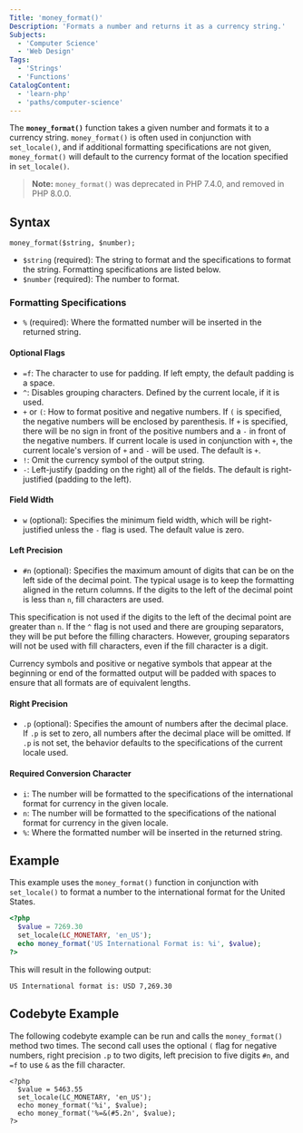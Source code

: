 ```yaml
---
Title: 'money_format()'
Description: 'Formats a number and returns it as a currency string.'
Subjects:
  - 'Computer Science'
  - 'Web Design'
Tags:
  - 'Strings'
  - 'Functions'
CatalogContent:
  - 'learn-php'
  - 'paths/computer-science'
---
```


The **`money_format()`** function takes a given number and formats it to a currency string. `money_format()` is often used in conjunction with `set_locale()`, and if additional formatting specifications are not given, `money_format()` will default to the currency format of the location specified in `set_locale()`.

> **Note:** `money_format()` was deprecated in PHP 7.4.0, and removed in PHP 8.0.0.

## Syntax

```pseudo
money_format($string, $number);
```

- `$string` (required): The string to format and the specifications to format the string. Formatting specifications are listed below.
- `$number` (required): The number to format.

### Formatting Specifications

- `%` (required): Where the formatted number will be inserted in the returned string.

#### Optional Flags

- `=f`: The character to use for padding. If left empty, the default padding is a space.
- `^`: Disables grouping characters. Defined by the current locale, if it is used.
- `+` or `(`: How to format positive and negative numbers. If `(` is specified, the negative numbers will be enclosed by parenthesis. If `+` is specified, there will be no sign in front of the positive numbers and a `-` in front of the negative numbers. If current locale is used in conjunction with `+`, the current locale's version of `+` and `-` will be used. The default is `+`.
- `!`: Omit the currency symbol of the output string.
- `-`: Left-justify (padding on the right) all of the fields. The default is right-justified (padding to the left).

#### Field Width

- `w` (optional): Specifies the minimum field width, which will be right-justified unless the `-` flag is used. The default value is zero.

#### Left Precision

- `#n` (optional): Specifies the maximum amount of digits that can be on the left side of the decimal point. The typical usage is to keep the formatting aligned in the return columns. If the digits to the left of the decimal point is less than `n`, fill characters are used.

This specification is not used if the digits to the left of the decimal point are greater than `n`. If the `^` flag is not used and there are grouping separators, they will be put before the filling characters. However, grouping separators will not be used with fill characters, even if the fill character is a digit.

Currency symbols and positive or negative symbols that appear at the beginning or end of the formatted output will be padded with spaces to ensure that all formats are of equivalent lengths.

#### Right Precision

- `.p` (optional): Specifies the amount of numbers after the decimal place. If `.p` is set to zero, all numbers after the decimal place will be omitted. If `.p` is not set, the behavior defaults to the specifications of the current locale used.

#### Required Conversion Character

- `i`: The number will be formatted to the specifications of the international format for currency in the given locale.
- `n`: The number will be formatted to the specifications of the national format for currency in the given locale.
- `%`: Where the formatted number will be inserted in the returned string.

## Example

This example uses the `money_format()` function in conjunction with `set_locale()` to format a number to the international format for the United States.

```php
<?php
  $value = 7269.30
  set_locale(LC_MONETARY, 'en_US');
  echo money_format('US International Format is: %i', $value);
?>
```

This will result in the following output:

```shell
US International format is: USD 7,269.30
```

## Codebyte Example

The following codebyte example can be run and calls the `money_format()` method two times. The second call uses the optional `(` flag for negative numbers, right precision `.p` to two digits, left precision to five digits `#n`, and `=f` to use `&` as the fill character.

```codebyte/php
<?php
  $value = 5463.55
  set_locale(LC_MONETARY, 'en_US');
  echo money_format('%i', $value);
  echo money_format('%=&(#5.2n', $value);
?>
```

